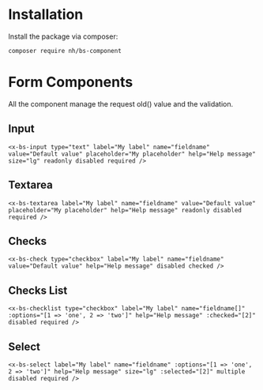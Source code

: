 # Installation

Install the package via composer:

```
composer require nh/bs-component
```

# Form Components

All the component manage the request old() value and the validation.

## Input

```
<x-bs-input type="text" label="My label" name="fieldname" value="Default value" placeholder="My placeholder" help="Help message" size="lg" readonly disabled required />
```

## Textarea

```
<x-bs-textarea label="My label" name="fieldname" value="Default value" placeholder="My placeholder" help="Help message" readonly disabled required />
```

## Checks

```
<x-bs-check type="checkbox" label="My label" name="fieldname" value="Default value" help="Help message" disabled checked />
```

## Checks List

```
<x-bs-checklist type="checkbox" label="My label" name="fieldname[]" :options="[1 => 'one', 2 => 'two']" help="Help message" :checked="[2]" disabled required />
```

## Select

```
<x-bs-select label="My label" name="fieldname" :options="[1 => 'one', 2 => 'two']" help="Help message" size="lg" :selected="[2]" multiple disabled required />
```
